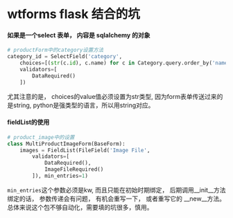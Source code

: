 # wtforms flask 结合的坑
#### 如果是一个select 表单， 内容是 sqlalchemy 的对象
```python
# productForm中的category设置方法
category_id = SelectField('category',
    choices=[(str(c.id), c.name) for c in Category.query.order_by('name')],
    validators=[
        DataRequired()
    ])
```
尤其注意的是， choices的value值必须设置为str类型, 因为form表单传送过来的是string, python是强类型的语言，所以用string对应。

#### fieldList的使用
``` python
# product_image中的设置
class MultiProductImageForm(BaseForm):
    images = FieldList(FileField('Image File',
        validators=[
            DataRequired(),
            ImageFileRequired()
        ]), min_entries=1)
```
`min_entries`这个参数必须是kw, 而且只能在初始时期绑定， 后期调用__init__方法绑定的话， 参数传递会有问题， 有机会重写一下， 或者重写它的 __new__方法。
总体来说这个包不够自动化，需要填的坑很多，慎用。

